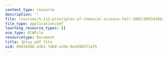 ```yaml
---
content_type: resource
description: ''
file: /courses/5-112-principles-of-chemical-science-fall-2005/8983438ba3b17db8a35e8e2d40371af5_ZRxwArdDnac.pdf
file_type: application/pdf
learning_resource_types: []
ocw_type: OCWFile
resourcetype: Document
title: 3play pdf file
uid: 8983438b-a3b1-7db8-a35e-8e2d40371af5
---
```

